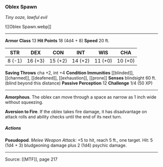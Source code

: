 ### Oblex Spawn
_Tiny ooze, lawful evil_

![[Oblex Spawn.webp]]




---

**Armor Class** 13
**Hit Points** 18 (4d4 + 8)
**Speed** 20 ft.

| STR     | DEX     | CON     | INT     | WIS     | CHA     |
|---------|---------|---------|---------|---------|---------|
| 8 (-1) | 16 (+3) | 15 (+2) | 14 (+2) | 11 (+0) | 10 (+0) |

**Saving Throws** cha +2, int +4
**Condition Immunities** [[blinded]], [[charmed]], [[deafened]], [[exhaustion]], [[prone]]
**Senses** blindsight 60 ft. (blind beyond this distance)
**Passive Perception** 12
**Challenge** 1/4 (50 XP)

---

**Amorphous**. The oblex can move through a space as narrow as 1 inch wide without squeezing.

**Aversion to Fire**. If the oblex takes fire damage, it has disadvantage on attack rolls and ability checks until the end of its next turn.

##### Actions
**Pseudopod**. _Melee Weapon Attack:_ +5 to hit, reach 5 ft., one target. Hit: 5 (1d4 + 3) bludgeoning damage plus 2 (1d4) psychic damage.


---

Source: [[MTF]], page 217